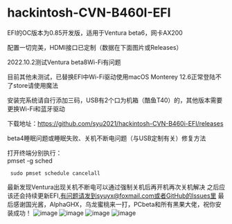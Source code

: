 # hackintosh-CVN-B460I-EFI
EFI的OC版本为0.85开发版，适用于Ventura beta6，网卡AX200 

配置一切完美，HDMI接口已定制（数据在下面图片或Releases）

2022.10.2测试Ventura beta8Wi-Fi有问题 

目前其他未测试，已替换EFI中Wi-Fi驱动使用macOS Monterey 12.6正常登陆不了store请使用魔法

安装完系统请自行添加三码，USB有2个口为机箱（酷鱼T40）的，其他版本需要更换Wi-Fi和蓝牙驱动

下载地址：https://github.com/syu2021/hackintosh-CVN-B460i-EFI/releases

beta4睡眠问题或睡眠失败、关机不断电问题（与USB定制有关）修复方法

打开终端分别执行：  
     pmset -g sched
     
     
     sudo pmset schedule cancelall

最新发现Ventura出现关机不断电可以通过强制关机后再开机再次关机解决
之后应该还会持续更新EFI,有问题请发到syuyx@foxmail.com或者GitHub的lssues里
最后感谢国光酱，AlphaGHX，乌龙蜜桃来一打，PCbeta和所有黑果大佬，祝你安装成功！
![image](https://user-images.githubusercontent.com/88355063/182590659-e492d306-4daa-412d-bce3-b8dafded9312.png)
![image](https://user-images.githubusercontent.com/88355063/181165444-c5226244-c94c-4ffc-aa9a-cb84eb1361fd.png)
![image](https://user-images.githubusercontent.com/88355063/181165449-30eb5938-999f-4fbe-9cf1-4bb40e5a4c41.png)
![image](https://user-images.githubusercontent.com/88355063/182870389-b6e135e5-2aa9-417b-b3b7-3f17852a5d2d.png)
